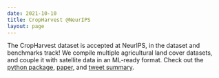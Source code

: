 ```yaml
---
date: 2021-10-10
title: CropHarvest @NeurIPS
layout: page
---
```

The CropHarvest dataset is accepted at NeurIPS, in the dataset and benchmarks track! We compile multiple agricultural land cover datasets, and couple it with satellite data in an ML-ready format. Check out the [python package](https://github.com/nasaharvest/cropharvest), [paper](https://openreview.net/forum?id=JtjzUXPEaCu), and [tweet summary](https://twitter.com/gabriel_tseng/status/1490727718425710594).
